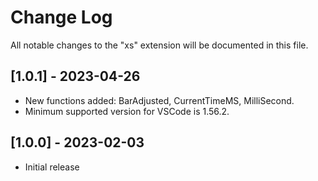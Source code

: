 # Change Log

All notable changes to the "xs" extension will be documented in this file.

## [1.0.1] - 2023-04-26

- New functions added: BarAdjusted, CurrentTimeMS, MilliSecond.
- Minimum supported version for VSCode is 1.56.2.

## [1.0.0] - 2023-02-03

- Initial release